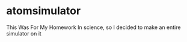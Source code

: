 # atomsimulator
This Was For My Homework In science, so I decided to make an entire simulator on it 
